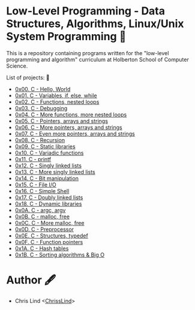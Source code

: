 # Low-Level Programming - Data Structures, Algorithms, Linux/Unix System Programming :floppy_disk:

This is a repository containing programs written for the "low-level programming and algorithm" curriculum at Holberton School of Computer Science. 

List of projects: :book:
- [0x00. C - Hello, World](https://github.com/ChrissLind/holbertonschool-low_level_programming/tree/main/0x00-hello_world)
- [0x01. C - Variables, if, else, while](https://github.com/ChrissLind/holbertonschool-low_level_programming/tree/main/0x01-variables_if_else_while)
- [0x02. C - Functions, nested loops](https://github.com/ChrissLind/holbertonschool-low_level_programming/tree/main/0x02-functions_nested_loops)
- [0x03. C - Debugging](https://github.com/ChrissLind/holbertonschool-low_level_programming/tree/main/0x03-debugging)
- [0x04. C - More functions, more nested loops](https://github.com/ChrissLind/holbertonschool-low_level_programming/tree/main/0x04-more_functions_nested_loops)
- [0x05. C - Pointers, arrays and strings](https://github.com/ChrissLind/holbertonschool-low_level_programming/tree/main/0x05-pointers_arrays_strings)
- [0x06. C - More pointers, arrays and strings](https://github.com/ChrissLind/holbertonschool-low_level_programming/tree/main/0x06-pointers_arrays_strings)
- [0x07. C - Even more pointers, arrays and strings](https://github.com/ChrissLind/holbertonschool-low_level_programming/tree/main/0x07-pointers_arrays_strings)
- [0x08. C - Recursion](https://github.com/ChrissLind/holbertonschool-low_level_programming/tree/main/0x08-recursion)
- [0x09. C - Static libraries](https://github.com/ChrissLind/holbertonschool-low_level_programming/tree/main/0x09-static_libraries)
- [0x10. C - Variadic functions](https://github.com/ChrissLind/holbertonschool-low_level_programming/tree/main/0x10-variadic_functions)
- [0x11. C - printf](https://github.com/ChrissLind/printf)
- [0x12. C - Singly linked lists](https://github.com/ChrissLind/holbertonschool-low_level_programming/tree/main/0x12-singly_linked_lists)
- [0x13. C - More singly linked lists](https://github.com/ChrissLind/holbertonschool-low_level_programming/tree/main/0x13-more_singly_linked_lists)
- [0x14. C - Bit manipulation](https://github.com/ChrissLind/holbertonschool-low_level_programming/tree/main/0x14-bit_manipulation)
- [0x15. C - File I/O](https://github.com/ChrissLind/holbertonschool-low_level_programming/tree/main/0x15-file_io)
- [0x16. C - Simple Shell](https://github.com/ChrissLind/simple_shell)
- [0x17. C - Doubly linked lists](https://github.com/ChrissLind/holbertonschool-low_level_programming/tree/main/0x17-doubly_linked_lists)
- [0x18. C - Dynamic libraries](https://github.com/ChrissLind/holbertonschool-low_level_programming/tree/main/0x18-dynamic_libraries)
- [0x0A. C - argc, argv](https://github.com/ChrissLind/holbertonschool-low_level_programming/tree/main/0x0A-argc_argv)
- [0x0B. C - malloc, free](https://github.com/ChrissLind/holbertonschool-low_level_programming/tree/main/0x0B-malloc_free)
- [0x0C. C - More malloc, free](https://github.com/ChrissLind/holbertonschool-low_level_programming/tree/main/0x0C-more_malloc_free)
- [0x0D. C - Preprocessor](https://github.com/ChrissLind/holbertonschool-low_level_programming/tree/main/0x0D-preprocessor)
- [0x0E. C - Structures, typedef](https://github.com/ChrissLind/holbertonschool-low_level_programming/tree/main/0x0E-structures_typedef)
- [0x0F. C - Function pointers](https://github.com/ChrissLind/holbertonschool-low_level_programming/tree/main/0x0F-function_pointers)
- [0x1A. C - Hash tables](https://github.com/ChrissLind/holbertonschool-low_level_programming/tree/main/0x1A-hash_tables)
- [0x1B. C - Sorting algorithms & Big O](https://github.com/ChrissLind/sorting_algorithms)

# Author 🖋️
- Chris Lind <[ChrissLind](https://github.com/ChrissLind)>
